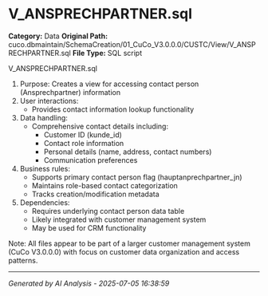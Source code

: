 # V_ANSPRECHPARTNER.sql

**Category:** Data
**Original Path:** cuco.dbmaintain/SchemaCreation/01_CuCo_V3.0.0.0/CUSTC/View/V_ANSPRECHPARTNER.sql
**File Type:** SQL script

V_ANSPRECHPARTNER.sql
1. Purpose: Creates a view for accessing contact person (Ansprechpartner) information
2. User interactions:
   - Provides contact information lookup functionality
3. Data handling:
   - Comprehensive contact details including:
     - Customer ID (kunde_id)
     - Contact role information
     - Personal details (name, address, contact numbers)
     - Communication preferences
4. Business rules:
   - Supports primary contact person flag (hauptanprechpartner_jn)
   - Maintains role-based contact categorization
   - Tracks creation/modification metadata
5. Dependencies:
   - Requires underlying contact person data table
   - Likely integrated with customer management system
   - May be used for CRM functionality

Note: All files appear to be part of a larger customer management system (CuCo V3.0.0.0) with focus on customer data organization and access patterns.

---
*Generated by AI Analysis - 2025-07-05 16:38:59*
